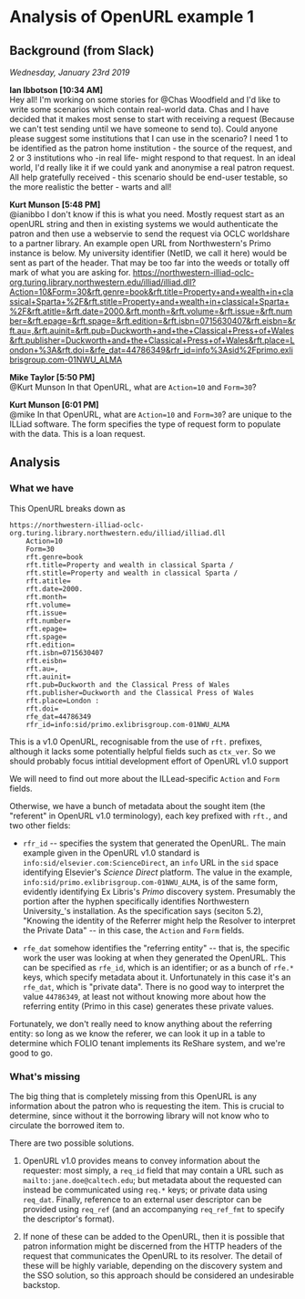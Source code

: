 # Analysis of OpenURL example 1



## Background (from Slack)

_Wednesday, January 23rd 2019_

**Ian Ibbotson [10:34 AM]**  
Hey all! I'm working on some stories for @Chas Woodfield and I'd like to write some scenarios which contain real-world data. Chas and I have decided that it makes most sense to start with receiving a request (Because we can't test sending until we have someone to send to).
Could anyone please suggest some institutions that I can use in the scenario? I need 1 to be identified as the patron home institution - the source of the request, and 2 or 3 institutions who -in real life- might respond to that request.
In an ideal world, I'd really like it if we could yank and anonymise a real patron request.
All help gratefully received - this scenario should be end-user testable, so the more realistic the better - warts and all!

**Kurt Munson [5:48 PM]**  
@ianibbo I don't know if this is what you need. Mostly request start as an openURL string and then in existing systems we would authenticate the patron and then use a webservie to send the request via OCLC worldshare to a partner library. An example open URL from Northwestern's Primo instance is below. My university identifier (NetID, we call it here) would be sent as part of the header. That may be too far into the weeds or totally off mark of what you are asking for.
https://northwestern-illiad-oclc-org.turing.library.northwestern.edu/illiad/illiad.dll?Action=10&Form=30&rft.genre=book&rft.title=Property+and+wealth+in+classical+Sparta+%2F&rft.stitle=Property+and+wealth+in+classical+Sparta+%2F&rft.atitle=&rft.date=2000.&rft.month=&rft.volume=&rft.issue=&rft.number=&rft.epage=&rft.spage=&rft.edition=&rft.isbn=0715630407&rft.eisbn=&rft.au=,&rft.auinit=&rft.pub=Duckworth+and+the+Classical+Press+of+Wales&rft.publisher=Duckworth+and+the+Classical+Press+of+Wales&rft.place=London+%3A&rft.doi=&rfe_dat=44786349&rfr_id=info%3Asid%2Fprimo.exlibrisgroup.com-01NWU_ALMA

**Mike Taylor [5:50 PM]**  
@Kurt Munson In that OpenURL, what are `Action=10` and `Form=30`?

**Kurt Munson [6:01 PM]**  
@mike In that OpenURL, what are `Action=10` and `Form=30`? are unique to the ILLiad software. The form specifies the type of request form to populate with the data. This is a loan request.



## Analysis


### What we have

This OpenURL breaks down as
```
https://northwestern-illiad-oclc-org.turing.library.northwestern.edu/illiad/illiad.dll
	Action=10
	Form=30
	rft.genre=book
	rft.title=Property and wealth in classical Sparta /
	rft.stitle=Property and wealth in classical Sparta /
	rft.atitle=
	rft.date=2000.
	rft.month=
	rft.volume=
	rft.issue=
	rft.number=
	rft.epage=
	rft.spage=
	rft.edition=
	rft.isbn=0715630407
	rft.eisbn=
	rft.au=,
	rft.auinit=
	rft.pub=Duckworth and the Classical Press of Wales
	rft.publisher=Duckworth and the Classical Press of Wales
	rft.place=London :
	rft.doi=
	rfe_dat=44786349
	rfr_id=info:sid/primo.exlibrisgroup.com-01NWU_ALMA
```

This is a v1.0 OpenURL, recognisable from the use of `rft.` prefixes, although it lacks some potentially helpful fields such as `ctx_ver`. So we should probably focus intitial development effort of OpenURL v1.0 support

We will need to find out more about the ILLead-specific `Action` and `Form` fields.

Otherwise, we have a bunch of metadata about the sought item (the "referent" in OpenURL v1.0 terminology), each key prefixed with `rft.`, and two other fields:

* `rfr_id` -- specifies the system that generated the OpenURL. The main example given in the OpenURL v1.0 standard is `info:sid/elsevier.com:ScienceDirect`, an `info` URL in the `sid` space identifying Elsevier's _Science Direct_ platform. The value in the example, `info:sid/primo.exlibrisgroup.com-01NWU_ALMA`, is of the same form, evidently identifying Ex Libris's _Primo_ discovery system. Presumably the portion after the hyphen specifically identifies Northwestern University_'s installation. As the specification says (seciton 5.2), "Knowing the identity of the Referrer might help the Resolver to interpret the Private Data" -- in this case, the `Action` and `Form` fields.

* `rfe_dat` somehow identifies the "referring entity" -- that is, the specific work the user was looking at when they generated the OpenURL. This can be specified as `rfe_id`, which is an identifier; or as a bunch of `rfe.*` keys, which specify metadata about it. Unfortunately in this case it's an `rfe_dat`, which is "private data". There is no good way to interpret the value `44786349`, at least not without knowing more about how the referring entity (Primo in this case) generates these private values.

Fortunately, we don't really need to know anything about the referring entity: so long as we know the referer, we can look it up in a table to determine which FOLIO tenant implements its ReShare system, and we're good to go.


### What's missing

The big thing that is completely missing from this OpenURL is any information about the patron who is requesting the item. This is crucial to determine, since without it the borrowing library will not know who to circulate the borrowed item to.

There are two possible solutions.

1. OpenURL v1.0 provides means to convey information about the requester: most simply, a `req_id` field that may contain a URL such as `mailto:jane.doe@caltech.edu`; but metadata about the requested can instead be communicated using `req.*` keys; or private data using `req_dat`. Finally, reference to an external user descriptor can be provided using `req_ref` (and an accompanying `req_ref_fmt` to specify the descriptor's format).

2. If none of these can be added to the OpenURL, then it is possible that patron information might be discerned from the HTTP headers of the request that communicates the OpenURL to its resolver. The detail of these will be highly variable, depending on the discovery system and the SSO solution, so this approach should be considered an undesirable backstop.

